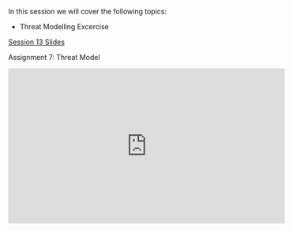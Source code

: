 In this session we will cover the following topics:

- Threat Modelling Excercise

[Session 13 Slides](https://docs.google.com/presentation/d/1Ittl2UQy-zQh5H3DtM8VdkxGQMp_fPs3JDeSNAlvXPU/edit#slide=id.p2)

Assignment 7: Threat Model 

<iframe width="560" height="315" src="https://www.youtube.com/embed/OKA7WIelhIw" title="YouTube video player" frameborder="0" allow="accelerometer; autoplay; clipboard-write; encrypted-media; gyroscope; picture-in-picture; web-share" allowfullscreen></iframe>